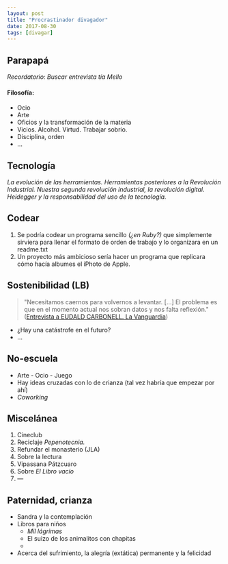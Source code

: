 ```yaml
---
layout: post
title: "Procrastinador divagador"
date: 2017-08-30
tags: [divagar]
---
```


## Parapapá

 _Recordatorio: Buscar entrevista tía Mello_

#### Filosofía:
* Ocio
* Arte
* Oficios y la transformación de la materia
* Vicios. Alcohol. Virtud. Trabajar sobrio.
* Disciplina, orden
* ...

## Tecnología

  _La evolución de las herramientas. Herramientas posteriores a la Revolución Industrial. Nuestra segunda revolución industrial, la revolución digital. Heidegger y la responsabilidad del uso de la tecnología._


## Codear

  1. Se podría codear un programa sencillo _(¿en Ruby?)_ que simplemente sirviera para llenar el formato de orden de trabajo y lo organizara en un readme.txt
  2. Un proyecto más ambicioso sería hacer un programa que replicara cómo hacía albumes el iPhoto de Apple.


## Sostenibilidad (LB)

> "Necesitamos caernos para volvernos a levantar. \[…] El problema es que en el momento actual nos sobran datos y nos falta reflexión."
([Entrevista a EUDALD CARBONELL. La Vanguardia](http://www.lavanguardia.com/ciencia/quien/20170731/43161256292/eudald-carbonell-colapso-especie-humana-ya-empezado.html?platform=hootsuite&utm_campaign=botones_sociales&utm_source=facebook&utm_medium=social))

* ¿Hay una catástrofe en el futuro?
* …

## No-escuela
  * Arte - Ocio - Juego
  * Hay ideas cruzadas con lo de crianza (tal vez habría que empezar por ahí)
  * _Coworking_

## Miscelánea

1. Cineclub
2. Reciclaje _Pepenotecnia._
2. Refundar el monasterio (JLA)
2. Sobre la lectura
2. Vipassana Pátzcuaro
2. Sobre _El Libro vacío_
3. —

## Paternidad, crianza
* Sandra y la contemplación
* Libros para niños
  * _Mil lágrimas_
  * El suizo de los animalitos con chapitas
  *
* Acerca del sufrimiento, la alegría (extática) permanente y la felicidad
